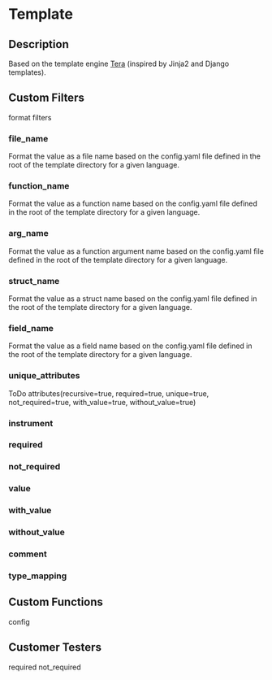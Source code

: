 # Template

## Description

Based on the template engine [Tera](https://keats.github.io/tera/) (inspired by Jinja2 and Django templates).

## Custom Filters

format filters

### file_name
Format the value as a file name based on the config.yaml file
defined in the root of the template directory for a given language.

### function_name
Format the value as a function name based on the config.yaml file
defined in the root of the template directory for a given language.

### arg_name
Format the value as a function argument name based on the config.yaml file
defined in the root of the template directory for a given language.

### struct_name
Format the value as a struct name based on the config.yaml file
defined in the root of the template directory for a given language.

###  field_name
Format the value as a field name based on the config.yaml file
defined in the root of the template directory for a given language.

### unique_attributes

ToDo attributes(recursive=true, required=true, unique=true, not_required=true, with_value=true, without_value=true)

### instrument
### required
### not_required
### value
### with_value
### without_value
### comment
### type_mapping

## Custom Functions

config

## Customer Testers

required
not_required
